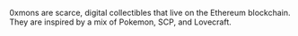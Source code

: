 0xmons are scarce, digital collectibles that live on the Ethereum blockchain. They are inspired by a mix of Pokemon, SCP, and Lovecraft.